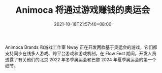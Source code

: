 ﻿---
title: "Animoca 将通过游戏赚钱的奥运会"
date: 2021-10-18T21:57:40+08:00
lastmod: 2021-10-18T16:45:40+08:00
draft: false
authors: ["Wesley"]
description: "Animoca Brands 和游戏工作室 Nway 正在开发两款基于奥运会的游戏，它们都支持同步在线多人游戏、跨平台游戏和游戏机制。在 Flow Fest 期间，开发人员透露了有关他们的北京 2022 年冬季奥运会和巴黎 2024 年夏季奥运会的第一个细节。"
featuredImage: "animoca-will-make-play-to-earn-olympic-games.png"
tags: ["Strategy Game","策略游戏","Play to Earn"]
categories: ["news"]
news: ["策略游戏"]
weight: 
lightgallery: true
pinned: false
recommend: false
recommend1: false
---

Animoca Brands 和游戏工作室 Nway 正在开发两款基于奥运会的游戏，它们都支持同步在线多人游戏、跨平台游戏和游戏机制。在 Flow Fest 期间，开发人员透露了有关他们的北京 2022 年冬季奥运会和巴黎 2024 年夏季奥运会的第一个细节。

<!--more-->


